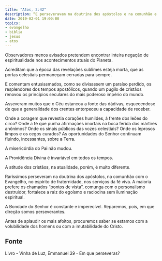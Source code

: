 ```yaml
---
title: "Atos, 2:42"
description: “E perseveravam na doutrina dos apóstolos e na comunhão e no partir do pão e nas orações.” 
date: 2019-02-01 19:00:00
topics: 
- evangelho
- biblia
- jesus
- atos
---
```


Observadores menos avisados pretendem encontrar inteira negação de
espiritualidade nos acontecimentos atuais do Planeta.

Acreditam que a época das revelações sublimes esteja morta, que as portas
celestiais permaneçam cerradas para sempre.

E comentam entusiasmados, como se divisassem um paraíso perdido, os
resplendores dos tempos apostólicos, quando um pugilo de cristãos renovou os
princípios seculares do mais poderoso império do mundo.

Asseveram muitos que o Céu estancou a fonte das dádivas, esquecendo­se
de que a generalidade dos crentes entorpeceu a capacidade de receber.

Onde a coragem que revestia corações humildes, à frente dos leões do
circo? Onde a fé que punha afirmações imortais na boca ferida dos mártires
anônimos? Onde os sinais públicos das vozes celestiais? Onde os leprosos limpos e
os cegos curados?
As oportunidades do Senhor continuam fluindo, incessantes, sobre a Terra.

A misericórdia do Pai não mudou.

A Providência Divina é invariável em todos os tempos.

A atitude dos cristãos, na atualidade, porém, é muito diferente.

Raríssimos perseveram na doutrina dos apóstolos, na comunhão com o
Evangelho, no espírito de fraternidade, nos serviços da fé viva. A maioria prefere os
chamados “pontos de vista”, comunga com o personalismo destruidor, fortalece a
raiz do egoísmo e raciocina sem iluminação espiritual.

A Bondade do Senhor é constante e imperecível. Reparemos, pois, em que
direção somos perseverantes.

Antes de aplaudir os mais afoitos, procuremos saber se estamos com a
volubilidade dos homens ou com a imutabilidade do Cristo.


## Fonte
Livro - Vinha de Luz, Emmanuel
39 - Em que perseveras?
